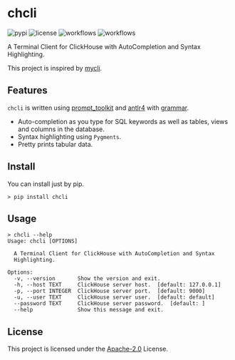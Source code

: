 # chcli

![pypi](https://img.shields.io/pypi/v/chcli.svg?style=flat)
![license](https://img.shields.io/github/license/long2ice/chcli)
![workflows](https://github.com/long2ice/chcli/workflows/pypi/badge.svg)
![workflows](https://github.com/long2ice/chcli/workflows/ci/badge.svg)

A Terminal Client for ClickHouse with AutoCompletion and Syntax Highlighting.

This project is inspired by [mycli](https://github.com/dbcli/mycli).

## Features

`chcli` is written using [prompt_toolkit](https://github.com/prompt-toolkit/python-prompt-toolkit) and [antlr4](https://pypi.org/project/antlr4-python3-runtime/) with [grammar](https://github.com/ClickHouse/ClickHouse/tree/master/utils/grammar).

- Auto-completion as you type for SQL keywords as well as tables, views and columns in the database.
- Syntax highlighting using `Pygments`.
- Pretty prints tabular data.

## Install

You can install just by pip.

```shell script
> pip install chcli
```

## Usage

```shell script
> chcli --help
Usage: chcli [OPTIONS]

  A Terminal Client for ClickHouse with AutoCompletion and Syntax
  Highlighting.

Options:
  -v, --version       Show the version and exit.
  -h, --host TEXT     ClickHouse server host.  [default: 127.0.0.1]
  -p, --port INTEGER  ClickHouse server port.  [default: 9000]
  -u, --user TEXT     ClickHouse server user.  [default: default]
  --password TEXT     ClickHouse server password.  [default: ]
  --help              Show this message and exit.
```

## License

This project is licensed under the [Apache-2.0](https://github.com/long2ice/chcli/blob/master/LICENSE) License.
